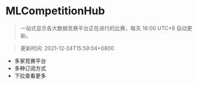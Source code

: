 # MLCompetitionHub

> 一站式显示各大数据竞赛平台正在进行的比赛，每天 16:00 UTC+8 自动更新。
  
> 更新时间: 2021-12-24T15:59:04+0800 

* 多家竞赛平台
* 多种订阅方式
* 下拉查看更多